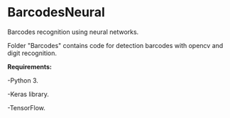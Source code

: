 # BarcodesNeural

Barcodes recognition using neural networks.

Folder "Barcodes" contains code for detection barcodes with opencv and digit recognition.

**Requirements:**

-Python 3.

-Keras library.

-TensorFlow.
